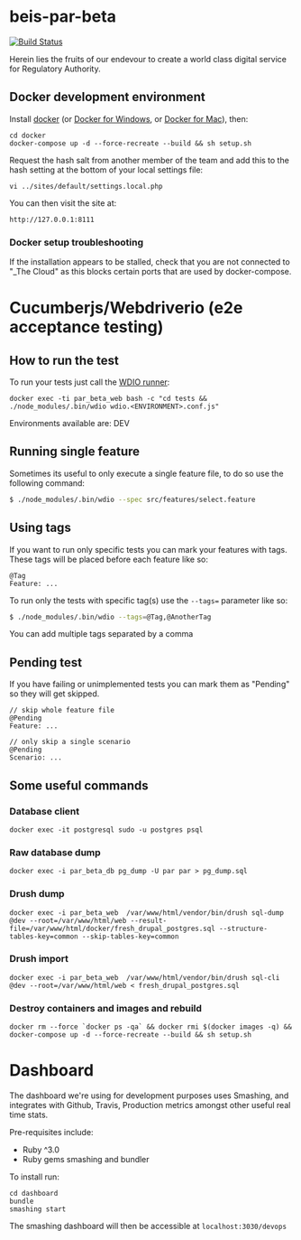 # beis-par-beta

[![Build Status](https://travis-ci.org/TransformCore/beis-par-beta.svg?branch=master)](https://travis-ci.org/TransformCore/beis-par-beta)

Herein lies the fruits of our endevour to create a world class digital service for Regulatory Authority.

## Docker development environment

Install [docker](https://docs.docker.com/engine/installation/linux/ubuntu/) (or [Docker for Windows](https://docs.docker.com/docker-for-windows/install/), or [Docker for Mac](https://docs.docker.com/docker-for-mac/install/)), then:

    cd docker
    docker-compose up -d --force-recreate --build && sh setup.sh
	
Request the hash salt from another member of the team and add this to the hash setting at the bottom of your local settings file:

    vi ../sites/default/settings.local.php
    
You can then visit the site at:

    http://127.0.0.1:8111
    
### Docker setup troubleshooting

If the installation appears to be stalled, check that you are not connected to "_The Cloud" as this blocks certain ports that are used by docker-compose.
 
# Cucumberjs/Webdriverio (e2e acceptance testing)

## How to run the test

To run your tests just call the [WDIO runner](http://webdriver.io/guide/testrunner/gettingstarted.html):

    docker exec -ti par_beta_web bash -c "cd tests && ./node_modules/.bin/wdio wdio.<ENVIRONMENT>.conf.js"

Environments available are: DEV

## Running single feature
Sometimes its useful to only execute a single feature file, to do so use the following command:

```sh
$ ./node_modules/.bin/wdio --spec src/features/select.feature
```

## Using tags

If you want to run only specific tests you can mark your features with tags. These tags will be placed before each feature like so:

```gherkin
@Tag
Feature: ...
```

To run only the tests with specific tag(s) use the `--tags=` parameter like so:

```sh
$ ./node_modules/.bin/wdio --tags=@Tag,@AnotherTag
```

You can add multiple tags separated by a comma

## Pending test

If you have failing or unimplemented tests you can mark them as "Pending" so they will get skipped.

```gherkin
// skip whole feature file
@Pending
Feature: ...

// only skip a single scenario
@Pending
Scenario: ...
```
    
    
## Some useful commands

### Database client

    docker exec -it postgresql sudo -u postgres psql
    
### Raw database dump

    docker exec -i par_beta_db pg_dump -U par par > pg_dump.sql
    
### Drush dump

    docker exec -i par_beta_web  /var/www/html/vendor/bin/drush sql-dump @dev --root=/var/www/html/web --result-file=/var/www/html/docker/fresh_drupal_postgres.sql --structure-tables-key=common --skip-tables-key=common
    
### Drush import

    docker exec -i par_beta_web  /var/www/html/vendor/bin/drush sql-cli @dev --root=/var/www/html/web < fresh_drupal_postgres.sql

### Destroy containers and images and rebuild

    docker rm --force `docker ps -qa` && docker rmi $(docker images -q) && docker-compose up -d --force-recreate --build && sh setup.sh

    
# Dashboard

The dashboard we're using for development purposes uses Smashing, and integrates with Github, Travis, Production metrics amongst other useful real time stats.

Pre-requisites include:
* Ruby ^3.0
* Ruby gems smashing and bundler

To install run:

    cd dashboard
    bundle
    smashing start
    
The smashing dashboard will then be accessible at `localhost:3030/devops`


